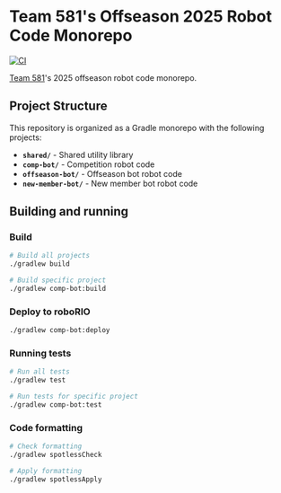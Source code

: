 # Team 581's Offseason 2025 Robot Code Monorepo

[![CI](https://github.com/team581/offseason-2025/actions/workflows/ci.yml/badge.svg)](https://github.com/team581/offseason-2025/actions/workflows/ci.yml)

[Team 581](https://github.com/team581)'s 2025 offseason robot code monorepo.

## Project Structure

This repository is organized as a Gradle monorepo with the following projects:

- **`shared/`** - Shared utility library
- **`comp-bot/`** - Competition robot code
- **`offseason-bot/`** - Offseason bot robot code
- **`new-member-bot/`** - New member bot robot code

## Building and running

### Build

```sh
# Build all projects
./gradlew build

# Build specific project
./gradlew comp-bot:build
```

### Deploy to roboRIO

```sh
./gradlew comp-bot:deploy
```

### Running tests

```sh
# Run all tests
./gradlew test

# Run tests for specific project
./gradlew comp-bot:test
```

### Code formatting

```sh
# Check formatting
./gradlew spotlessCheck

# Apply formatting
./gradlew spotlessApply
```
